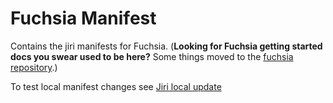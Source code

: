 # Fuchsia Manifest

Contains the jiri manifests for Fuchsia.
(**Looking for Fuchsia getting started docs you swear used to be here?** Some
things moved to the [fuchsia repository](https://fuchsia.googlesource.com/docs/+/HEAD/README.md).)

To test local manifest changes see [Jiri local update](https://fuchsia.googlesource.com/jiri/+/HEAD/HACKING.md)
